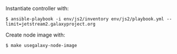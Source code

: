 Instantiate controller with:

```
$ ansible-playbook -i env/js2/inventory env/js2/playbook.yml --limit=jetstream2.galaxyproject.org
```

Create node image with:

```
$ make usegalaxy-node-image
```
